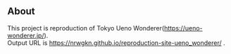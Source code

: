 ## About

This project is reproduction of Tokyo Ueno Wonderer(https://ueno-wonderer.jp/).  
Output URL is https://nrwgkn.github.io/reproduction-site-ueno_wonderer/ .
